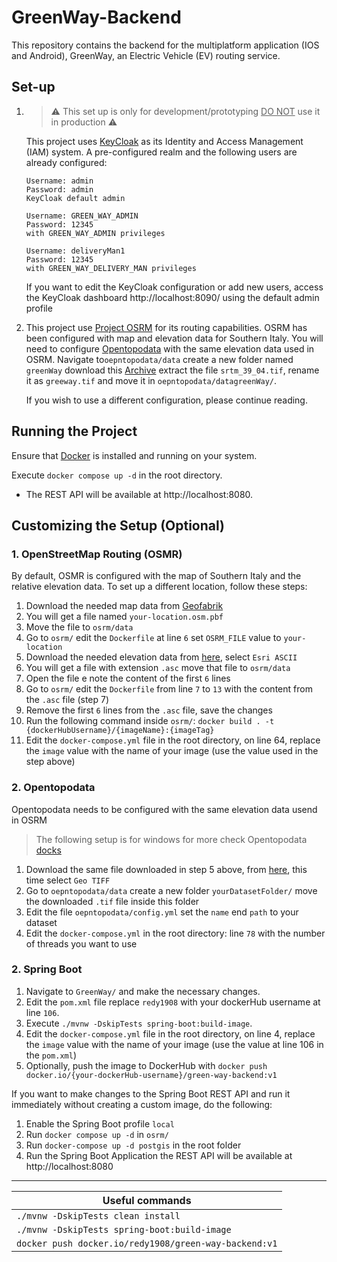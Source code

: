 # GreenWay-Backend
This repository contains the backend for the multiplatform application (IOS and Android),
GreenWay, an Electric Vehicle (EV) routing service.

## Set-up

1. > :warning: This set up is only for development/prototyping <u>DO NOT</u> use it in production :warning:

   This project uses [KeyCloak](https://www.keycloak.org/) as its Identity and Access Management (IAM) system. 
   A pre-configured realm and the following users are already configured:

    ```
    Username: admin
    Password: admin
    KeyCloak default admin
    ```

    ```
    Username: GREEN_WAY_ADMIN
    Password: 12345
    with GREEN_WAY_ADMIN privileges
    ```
    
    ```
    Username: deliveryMan1
    Password: 12345
    with GREEN_WAY_DELIVERY_MAN privileges
    ```

    If you want to edit the KeyCloak configuration or add new users, access the 
    KeyCloak dashboard http://localhost:8090/ using the default admin profile

2. This project use [Project OSRM](https://project-osrm.org/) for its routing capabilities. OSRM has been configured
   with map and elevation data for Southern Italy. You will need to configure [Opentopodata](https://www.opentopodata.org/) with the same 
   elevation data used in OSRM. Navigate to```oepntopodata/data``` create a new folder named ```greenWay``` 
   download this [Archive](https://srtm.csi.cgiar.org/wp-content/uploads/files/srtm_5x5/TIFF/srtm_39_04.zip) extract the file ```srtm_39_04.tif```,
   rename it as ```greeway.tif``` and move it in ```oepntopodata/datagreenWay/```.

   If you wish to use a different configuration, please continue reading.

## Running the Project

Ensure that [Docker](https://www.docker.com/) is installed and running on your system.

Execute ```docker compose up -d``` in the root directory. 
- The REST API will be available at http://localhost:8080.

## Customizing the Setup (Optional)

### 1. OpenStreetMap Routing (OSMR)

By default, OSMR is configured with the map of Southern Italy and the relative elevation data. To set up a different location, follow these steps:

1. Download the needed map data from [Geofabrik](https://www.geofabrik.de/)
2. You will get a file named ```your-location.osm.pbf```
3. Move the file to ```osrm/data```
4. Go to ```osrm/``` edit the ```Dockerfile``` at line ```6``` set ```OSRM_FILE``` value to ```your-location```
5. Download the needed elevation data from [here](https://srtm.csi.cgiar.org/srtmdata/), select ```Esri ASCII```
6. You will get a file with extension ```.asc``` move that file to ```osrm/data```
7. Open the file e note the content of the first ```6``` lines
8. Go to ```osrm/``` edit the ```Dockerfile``` from line ```7``` to ```13``` with the content from the  ```.asc``` file (step 7)
9. Remove the first ```6``` lines from the  ```.asc``` file, save the changes
10. Run the following command inside ```osrm/```: ```docker build . -t {dockerHubUsername}/{imageName}:{imageTag}```
11. Edit the ```docker-compose.yml``` file in the root directory, on line 64, replace the `image` value with the name of your image (use the value used in the step above)

### 2. Opentopodata

Opentopodata needs to be configured with the same elevation data usend in OSRM

> The following setup is for windows for more check Opentopodata [docks](https://www.opentopodata.org/server/)

1. Download the same file downloaded in step 5 above, from [here](https://srtm.csi.cgiar.org/srtmdata/), this time select ```Geo TIFF```
2. Go to ```oepntopodata/data``` create a new folder ```yourDatasetFolder/``` move the downloaded ```.tif``` file inside this folder
3. Edit the file ```oepntopodata/config.yml``` set the ```name``` end ```path``` to your dataset
4. Edit the ```docker-compose.yml``` in the root directory: line ```78``` with the number of threads you want to use

### 2. Spring Boot

1. Navigate to ```GreenWay/``` and make the necessary changes.
2. Edit the ```pom.xml``` file replace ```redy1908``` with your dockerHub username at line ```106```.
3. Execute ```./mvnw -DskipTests spring-boot:build-image```.
4. Edit the ```docker-compose.yml``` file in the root directory, on line 4, replace the `image`  value with the name of your image (use the value at line 106 in the ```pom.xml```)
5. Optionally, push the image to DockerHub with ```docker push docker.io/{your-dockerHub-username}/green-way-backend:v1```

If you want to make changes to the Spring Boot REST API and run it immediately without creating a custom image, 
do the following:
    
1. Enable the Spring Boot profile ```local```
2. Run ```docker compose up -d``` in ```osrm/```
3. Run ```docker-compose up -d postgis``` in the root folder
4. Run the Spring Boot Application the REST API will be available at http://localhost:8080

---

| Useful commands                                           |
|-----------------------------------------------------------|
| ```./mvnw -DskipTests clean install```                    |
| ```./mvnw -DskipTests spring-boot:build-image```          |
| ```docker push docker.io/redy1908/green-way-backend:v1``` |